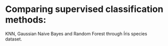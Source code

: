 # Comparing supervised classification methods:
KNN, Gaussian Naive Bayes and Random Forest through Íris species dataset. 
